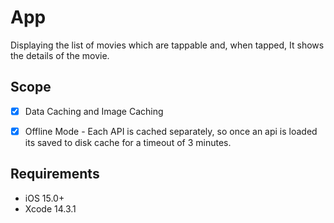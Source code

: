 # App

Displaying the list of movies which are tappable and, when tapped, It shows the details of the movie.

## Scope

- [x] Data Caching and Image Caching
- [x] Offline Mode -
    Each API is cached separately, so once an api is loaded its saved to disk cache for a timeout of 3 minutes.


## Requirements

- iOS 15.0+
- Xcode 14.3.1
